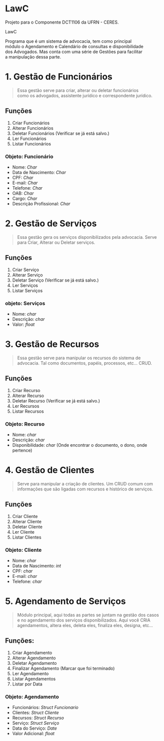 # LawC
Projeto para o Componente DCT1106 da UFRN - CERES.

LawC

Programa que é um sistema de advocacia, tem como principal  
módulo o Agendamento e Calendário de consultas e disponibilidade  
dos Advogados. Mas conta com uma série de Gestões para facilitar  
a manipulação dessa parte.

# 1. Gestão de Funcionários
> Essa gestão serve para criar, alterar ou deletar funcionários  
como os advogados, assistente jurídico e correspondente jurídico.  

## Funções
1. Criar Funcionários
2. Alterar Funcionários
3. Deletar Funcionários (Verificar se já está salvo.)
4. Ler Funcionários
5. Listar Funcionários

### Objeto: Funcionário
- Nome: *Char*<br>
- Data de Nascimento: *Char*<br>
- CPF: *Char*<br>
- E-mail: *Char*<br>
- Telefone: *Char*<br>
- OAB: *Char*<br>
- Cargo: *Char*<br>
- Descrição Profissional: *Char*<br>

# 2. Gestão de Serviços
> Essa gestão gera os serviços disponibilizados pela advocacia.
Serve para Criar, Alterar ou Deletar serviços. 

## Funções
1. Criar Serviço
2. Alterar Serviço
3. Deletar Serviço (Verificar se já está salvo.)
4. Ler Serviços
5. Listar Serviços

### objeto: Serviços
- Nome: *char*<br>
- Descrição: *char*<br>
- Valor: *float*<br>

# 3. Gestão de Recursos
> Essa gestão serve para manipular os recursos do sistema de advocacia. 
Tal como documentos, papéis, processos, etc... CRUD.

## Funções
1. Criar Recurso
2. Alterar Recurso
3. Deletar Recurso (Verificar se já está salvo.)
4. Ler Recursos
5. Listar Recursos

### Objeto: Recurso
- Nome: *char*<br>
- Descrição: *char*<br>
- Disponibilidade: *char* (Onde encontrar o documento, o dono, onde pertence)<br>

# 4. Gestão de Clientes
> Serve para manipular a criação de clientes. Um CRUD comum com informações que são ligadas com recursos e histórico de serviços.

## Funções
1. Criar Cliente                        
2. Alterar Cliente
3. Deletar Cliente
4. Ler Cliente
5. Listar Clientes

### Objeto: Cliente
- Nome: *char*<br>
- Data de Nascimento: *int*<br>
- CPF: *char*<br>
- E-mail: *char*<br>
- Telefone: *char*<br>

# 5. Agendamento de Serviços
> Módulo principal, aqui todas as partes se juntam na gestão dos casos
e no agendamento dos serviços disponibilizados. Aqui você CRIA agendamentos,
altera eles, deleta eles, finaliza eles, designa, etc...

## Funções:
1. Criar Agendamento
2. Alterar Agendamento
3. Deletar Agendamento
4. Finalizar Agendamento (Marcar que foi terminado)
5. Ler Agendamento
6. Listar Agendamentos
7. Listar por Data

### Objeto: Agendamento
- Funcionários: *Struct Funcionario*<br>
- Clientes: *Struct Cliente*<br>
- Recursos: *Struct Recurso*<br>
- Serviço: *Struct Serviço*<br>
- Data do Serviço: *Date*<br>
- Valor Adicional: *float*<br>
